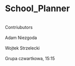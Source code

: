 # School_Planner
<br>Contriubutors<br>
<br>Adam Niezgoda<br>
<br>Wojtek Strzelecki<br>
<br>Grupa czwartkowa, 15:15<br>
